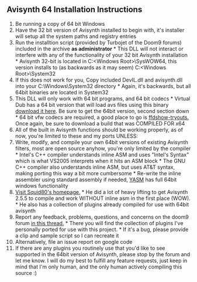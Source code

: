 ## Avisynth 64 Installation Instructions ##

  1. Be running a copy of 64 bit Windows
  1. Have the 32 bit version of Avisynth installed to begin with, it's installer will setup all the system paths and registry entries
  1. Run the installtion script (provided by Turbojet of the Doom9 forums) included in the archive **as administrator**
    * This DLL will not interact or interfere with any of the functionality of your 32 bit Avisynth installation
    * Avisynth 32-bit is located in C:\<Windows Root>\SysWOW64, this version installs to (as backwards as it may seem) C:\<Windows Root>\System32
  1. If this does not work for you, Copy included DevIL.dll and avisynth.dll into your C:\Windows\System32 directory
    * Again, it's backwards, but all 64bit binaries are located in System32
  1. This DLL will only work with 64 bit programs, and 64 bit codecs
    * Virtual Dub has a 64 bit version that will load avs files using this binary [download it here](http://virtualdub.sourceforge.net/).  Be sure to get the 64bit version, second section down
    * 64 bit vfw codecs are required, a good place to go is [ffdshow-tryouts.](http://sourceforge.net/projects/ffdshow-tryout/)  Once again, be sure to download a build that was COMPILED FOR x64
  1. All of the built in Avisynth functions should be working properly, as of now, you're limited to these and my ports UNLESS:
  1. Write, modify, and compile your own 64bit versions of existing Avisynth filters, most are open source anyhow, you're only limited by the compiler
    * Intel's C++ compiler understands inline ASM and uses "Intel's Syntax" which is what VS2005 interprets when it hits an ASM block
    * The GNU C++ compiler also understands inline ASM, but uses AT&T syntax, making porting this way a bit more cumbersome
    * Re-write the inline assembler using standard assembly if needed, [YASM](http://www.tortall.net/projects/yasm/) has full 64bit windows functionality
  1. [Visit Squid80's homepage.](http://members.optusnet.com.au/squid_80/)
    * He did a lot of heavy lifting to get Avisynth 2.5.5 to compile and work WITHOUT inline asm in the first place (WOW).
    * He also has a collection of plugins already compiled for use with 64bit avisynth
  1. Report any feedback, problems, questions, and concerns on the doom9 forum [in this thread.](http://forum.doom9.org/showthread.php?p=1374745#post1374745)
    * There you will find the collection of plugins I've personally ported for use with this project.
    * If it's a bug, please provide a clip and sample script so I can recreate it
  1. Alternatively, file an issue report on google code
  1. If there are any plugins you routinely use that you'd like to see supported in the 64bit version of Avisynth, please stop by the forum and let me know.  I will do my best to fulfill any feature requests, just keep in mind that I'm only human, and the only human actively compiling this source :)